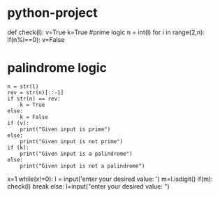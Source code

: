 # python-project
def check(l):
    v=True
    k=True
#prime logic
    n = int(l)
    for i in range(2,n):
        if(n%i==0):
            v=False
# palindrome logic
    n = str(l)
    rev = str(n)[::-1]
    if str(n) == rev:
        k = True
    else:
        k = False
    if (v):
        print("Given input is prime")
    else:
        print("Given input is not prime")
    if (k):
        print("Given input is a palindrome")
    else:
        print("Given input is not a palindrome")
x=1
while(x!=0):
    l = input('enter your desired value: ')
    m=l.isdigit()
    if(m):
        check(l)
        break
    else:
        l=input("enter your desired value: ")
